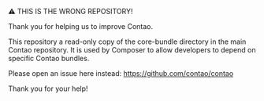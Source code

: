 ⚠ THIS IS THE WRONG REPOSITORY!

Thank you for helping us to improve Contao.

This repository a read-only copy of the core-bundle directory in the main Contao repository. It is used by Composer to allow developers to depend on specific Contao bundles.

Please open an issue here instead: https://github.com/contao/contao

Thank you for your help!
